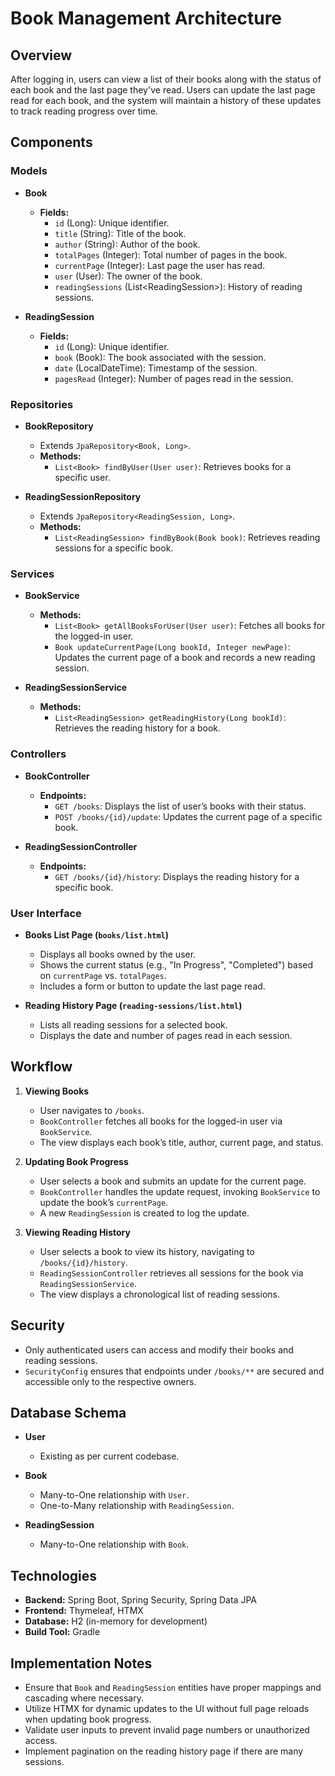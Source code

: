 # Book Management Architecture

## Overview

After logging in, users can view a list of their books along with the status of each book and the last page they've read. Users can update the last page read for each book, and the system will maintain a history of these updates to track reading progress over time.

## Components

### Models

- **Book**
  - **Fields:**
    - `id` (Long): Unique identifier.
    - `title` (String): Title of the book.
    - `author` (String): Author of the book.
    - `totalPages` (Integer): Total number of pages in the book.
    - `currentPage` (Integer): Last page the user has read.
    - `user` (User): The owner of the book.
    - `readingSessions` (List\<ReadingSession\>): History of reading sessions.

- **ReadingSession**
  - **Fields:**
    - `id` (Long): Unique identifier.
    - `book` (Book): The book associated with the session.
    - `date` (LocalDateTime): Timestamp of the session.
    - `pagesRead` (Integer): Number of pages read in the session.

### Repositories

- **BookRepository**
  - Extends `JpaRepository<Book, Long>`.
  - **Methods:**
    - `List<Book> findByUser(User user)`: Retrieves books for a specific user.

- **ReadingSessionRepository**
  - Extends `JpaRepository<ReadingSession, Long>`.
  - **Methods:**
    - `List<ReadingSession> findByBook(Book book)`: Retrieves reading sessions for a specific book.

### Services

- **BookService**
  - **Methods:**
    - `List<Book> getAllBooksForUser(User user)`: Fetches all books for the logged-in user.
    - `Book updateCurrentPage(Long bookId, Integer newPage)`: Updates the current page of a book and records a new reading session.

- **ReadingSessionService**
  - **Methods:**
    - `List<ReadingSession> getReadingHistory(Long bookId)`: Retrieves the reading history for a book.

### Controllers

- **BookController**
  - **Endpoints:**
    - `GET /books`: Displays the list of user’s books with their status.
    - `POST /books/{id}/update`: Updates the current page of a specific book.

- **ReadingSessionController**
  - **Endpoints:**
    - `GET /books/{id}/history`: Displays the reading history for a specific book.

### User Interface

- **Books List Page (`books/list.html`)**
  - Displays all books owned by the user.
  - Shows the current status (e.g., "In Progress", "Completed") based on `currentPage` vs. `totalPages`.
  - Includes a form or button to update the last page read.

- **Reading History Page (`reading-sessions/list.html`)**
  - Lists all reading sessions for a selected book.
  - Displays the date and number of pages read in each session.

## Workflow

1. **Viewing Books**
   - User navigates to `/books`.
   - `BookController` fetches all books for the logged-in user via `BookService`.
   - The view displays each book’s title, author, current page, and status.

2. **Updating Book Progress**
   - User selects a book and submits an update for the current page.
   - `BookController` handles the update request, invoking `BookService` to update the book’s `currentPage`.
   - A new `ReadingSession` is created to log the update.

3. **Viewing Reading History**
   - User selects a book to view its history, navigating to `/books/{id}/history`.
   - `ReadingSessionController` retrieves all sessions for the book via `ReadingSessionService`.
   - The view displays a chronological list of reading sessions.

## Security

- Only authenticated users can access and modify their books and reading sessions.
- `SecurityConfig` ensures that endpoints under `/books/**` are secured and accessible only to the respective owners.

## Database Schema

- **User**
  - Existing as per current codebase.

- **Book**
  - Many-to-One relationship with `User`.
  - One-to-Many relationship with `ReadingSession`.

- **ReadingSession**
  - Many-to-One relationship with `Book`.

## Technologies

- **Backend:** Spring Boot, Spring Security, Spring Data JPA
- **Frontend:** Thymeleaf, HTMX
- **Database:** H2 (in-memory for development)
- **Build Tool:** Gradle

## Implementation Notes

- Ensure that `Book` and `ReadingSession` entities have proper mappings and cascading where necessary.
- Utilize HTMX for dynamic updates to the UI without full page reloads when updating book progress.
- Validate user inputs to prevent invalid page numbers or unauthorized access.
- Implement pagination on the reading history page if there are many sessions.
